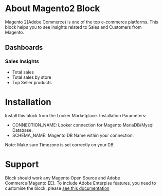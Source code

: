 # About Magento2 Block

Magento 2(Adobe Commerce) is one of the top e-commerce platforms. This block helps you to see insights related to Sales and Customers from Magento. 

## Dashboards 

### Sales Insights

- Total sales
- Total sales by store
- Top Seller products

# Installation

Install this block from the Looker Marketplace.
Installation Parameters:
 - CONNECTION_NAME: Looker connection for Magento MariaDB/Mysql Database.
 - SCHEMA_NAME: Magento DB Name within your connection.

Note: Make sure Timezone is set correctly on your DB.

# Support 

Block should work any Magento Open Source and Adobe Commerce(Magento EE). To include Adobe Enterpise features, you need to customise the block, please [see this documentation](https://cloud.google.com/looker/docs/marketplace-customize-blocks)